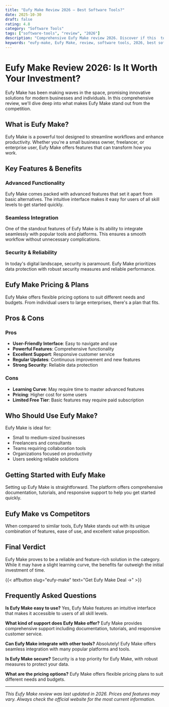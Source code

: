 ```yaml
---
title: "Eufy Make Review 2026 – Best Software Tools?"
date: 2025-10-30
draft: false
rating: 4.8
category: "Software Tools"
tags: ["software-tools", "review", "2026"]
description: "Comprehensive Eufy Make review 2026. Discover if this  tool is the best choice for your needs."
keywords: "eufy-make, Eufy Make, review, software tools, 2026, best software tools"
---
```


# Eufy Make Review 2026: Is It Worth Your Investment?

Eufy Make has been making waves in the  space, promising innovative solutions for modern businesses and individuals. In this comprehensive review, we'll dive deep into what makes Eufy Make stand out from the competition.

## What is Eufy Make?

Eufy Make is a powerful  tool designed to streamline workflows and enhance productivity. Whether you're a small business owner, freelancer, or enterprise user, Eufy Make offers features that can transform how you work.

## Key Features & Benefits

### Advanced Functionality
Eufy Make comes packed with advanced features that set it apart from basic alternatives. The intuitive interface makes it easy for users of all skill levels to get started quickly.

### Seamless Integration
One of the standout features of Eufy Make is its ability to integrate seamlessly with popular tools and platforms. This ensures a smooth workflow without unnecessary complications.

### Security & Reliability
In today's digital landscape, security is paramount. Eufy Make prioritizes data protection with robust security measures and reliable performance.

## Eufy Make Pricing & Plans

Eufy Make offers flexible pricing options to suit different needs and budgets. From individual users to large enterprises, there's a plan that fits.

## Pros & Cons

### Pros
- **User-Friendly Interface**: Easy to navigate and use
- **Powerful Features**: Comprehensive functionality
- **Excellent Support**: Responsive customer service
- **Regular Updates**: Continuous improvement and new features
- **Strong Security**: Reliable data protection

### Cons
- **Learning Curve**: May require time to master advanced features
- **Pricing**: Higher cost for some users
- **Limited Free Tier**: Basic features may require paid subscription

## Who Should Use Eufy Make?

Eufy Make is ideal for:
- Small to medium-sized businesses
- Freelancers and consultants
- Teams requiring collaboration tools
- Organizations focused on productivity
- Users seeking reliable  solutions

## Getting Started with Eufy Make

Setting up Eufy Make is straightforward. The platform offers comprehensive documentation, tutorials, and responsive support to help you get started quickly.

## Eufy Make vs Competitors

When compared to similar tools, Eufy Make stands out with its unique combination of features, ease of use, and excellent value proposition.

## Final Verdict

Eufy Make proves to be a reliable and feature-rich solution in the  category. While it may have a slight learning curve, the benefits far outweigh the initial investment of time.

{{< affbutton slug="eufy-make" text="Get Eufy Make Deal →" >}}

## Frequently Asked Questions

**Is Eufy Make easy to use?**
Yes, Eufy Make features an intuitive interface that makes it accessible to users of all skill levels.

**What kind of support does Eufy Make offer?**
Eufy Make provides comprehensive support including documentation, tutorials, and responsive customer service.

**Can Eufy Make integrate with other tools?**
Absolutely! Eufy Make offers seamless integration with many popular platforms and tools.

**Is Eufy Make secure?**
Security is a top priority for Eufy Make, with robust measures to protect your data.

**What are the pricing options?**
Eufy Make offers flexible pricing plans to suit different needs and budgets.

---

*This Eufy Make review was last updated in 2026. Prices and features may vary. Always check the official website for the most current information.*
